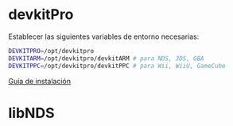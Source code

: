 # devkitPro
Establecer las siguientes variables de entorno necesarias:
```bash
DEVKITPRO=/opt/devkitpro
DEVKITARM=/opt/devkitpro/devkitARM # para NDS, 3DS, GBA
DEVKITPPC=/opt/devkitpro/devkitPPC # para Wii, WiiU, GameCube
```

[Guía de instalación](https://devkitpro.org/wiki/devkitPro_pacman) 

# libNDS
